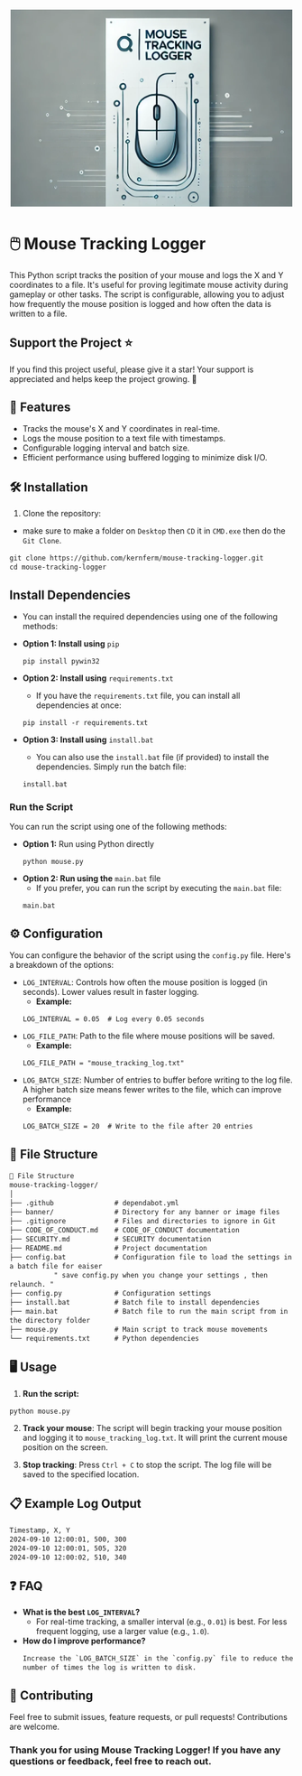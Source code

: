 <h1 align="center">
  <img src="https://github.com/KernFerm/mouse-tracker-logger/blob/main/banner/Mouse_Tracking_Logger.png" alt="Mouse Tracking Logger" width="500" />
</h1>




# 🖱️ Mouse Tracking Logger

This Python script tracks the position of your mouse and logs the X and Y coordinates to a file. It's useful for proving legitimate mouse activity during gameplay or other tasks. The script is configurable, allowing you to adjust how frequently the mouse position is logged and how often the data is written to a file.

## Support the Project ⭐

If you find this project useful, please give it a star! Your support is appreciated and helps keep the project growing. 🌟

## 🚀 Features

- Tracks the mouse's X and Y coordinates in real-time.
- Logs the mouse position to a text file with timestamps.
- Configurable logging interval and batch size.
- Efficient performance using buffered logging to minimize disk I/O.

## 🛠️ Installation

1. Clone the repository:
  - make sure to make a folder on `Desktop` then `CD` it in `CMD.exe` then do the `Git Clone`.
  ```
  git clone https://github.com/kernferm/mouse-tracking-logger.git
  cd mouse-tracking-logger
  ```

## Install Dependencies
  - You can install the required dependencies using one of the following methods:

- **Option 1: Install using** `pip`
  ```
  pip install pywin32
  ```
- **Option 2: Install using** `requirements.txt`
  - If you have the `requirements.txt` file, you can install all dependencies at once:
  ```
  pip install -r requirements.txt
  ```
- **Option 3: Install using** `install.bat`
  - You can also use the `install.bat` file (if provided) to install the dependencies. Simply run the batch file:
  ```
  install.bat
  ```

### Run the Script

You can run the script using one of the following methods:

- **Option 1:** Run using Python directly
  ```
  python mouse.py
  ```
- **Option 2: Run using the** `main.bat` file
  - If you prefer, you can run the script by executing the `main.bat` file:
  ```
  main.bat
  ```

## ⚙️ Configuration

You can configure the behavior of the script using the `config.py` file. Here's a breakdown of the options:

- `LOG_INTERVAL`: Controls how often the mouse position is logged (in seconds). Lower values result in faster logging.
  - **Example:**
  ```
  LOG_INTERVAL = 0.05  # Log every 0.05 seconds
  ```
- `LOG_FILE_PATH`: Path to the file where mouse positions will be saved.
  - **Example:**
  ```
  LOG_FILE_PATH = "mouse_tracking_log.txt"
  ```
- `LOG_BATCH_SIZE`: Number of entries to buffer before writing to the log file. A higher batch size means fewer writes to the file, which can improve performance
  - **Example:**
  ```
  LOG_BATCH_SIZE = 20  # Write to the file after 20 entries
  ```

## 📂 File Structure

```
📂 File Structure
mouse-tracking-logger/
│
├── .github               # dependabot.yml 
├── banner/               # Directory for any banner or image files
├── .gitignore            # Files and directories to ignore in Git
├── CODE_OF_CONDUCT.md    # CODE_OF_CONDUCT documentation
├── SECURITY.md           # SECURITY documentation
├── README.md             # Project documentation
├── config.bat            # Configuration file to load the settings in a batch file for eaiser
           " save config.py when you change your settings , then relaunch. "
├── config.py             # Configuration settings
├── install.bat           # Batch file to install dependencies
├── main.bat              # Batch file to run the main script from in the directory folder
├── mouse.py              # Main script to track mouse movements
└── requirements.txt      # Python dependencies
```

## 🖥️ Usage

1. **Run the script:**
  ```
  python mouse.py
  ```

2. **Track your mouse**: The script will begin tracking your mouse position and logging it to `mouse_tracking_log.txt`. It will print the current mouse position on the screen.

3. **Stop tracking**: Press `Ctrl + C` to stop the script. The log file will be saved to the specified location.

## 📋 Example Log Output

  ```
  Timestamp, X, Y
2024-09-10 12:00:01, 500, 300
2024-09-10 12:00:01, 505, 320
2024-09-10 12:00:02, 510, 340
  ```

## ❓ FAQ

- **What is the best `LOG_INTERVAL`?**
  - For real-time tracking, a smaller interval (e.g., `0.01`) is best. For less frequent logging, use a larger value (e.g., `1.0`).
- **How do I improve performance?**
  ```
  Increase the `LOG_BATCH_SIZE` in the `config.py` file to reduce the number of times the log is written to disk.
  ```

## 🤝 Contributing

Feel free to submit issues, feature requests, or pull requests! Contributions are welcome.

### Thank you for using Mouse Tracking Logger! If you have any questions or feedback, feel free to reach out.
